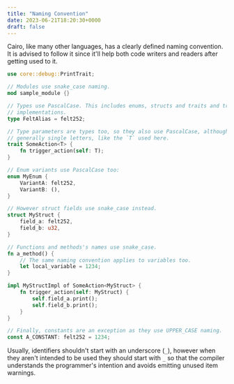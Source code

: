 ```yaml
---
title: "Naming Convention"
date: 2023-06-21T18:20:30+0000
draft: false
---
```


Cairo, like many other languages, has a clearly defined naming convention. It is
advised to follow it since it'll help both code writers and readers after
getting used to it.

```rust {.codebox}
use core::debug::PrintTrait;

// Modules use snake_case naming.
mod sample_module {}

// Types use PascalCase. This includes enums, structs and traits and trait
// implementations.
type FeltAlias = felt252;

// Type parameters are types too, so they also use PascalCase, although they are
// generally single letters, like the `T` used here.
trait SomeAction<T> {
    fn trigger_action(self: T);
}

// Enum variants use PascalCase too:
enum MyEnum {
    VariantA: felt252,
    VariantB: (),
}

// However struct fields use snake_case instead.
struct MyStruct {
    field_a: felt252,
    field_b: u32,
}

// Functions and methods's names use snake_case.
fn a_method() {
    // The same naming convention applies to variables too.
    let local_variable = 1234;
}

impl MyStructImpl of SomeAction<MyStruct> {
    fn trigger_action(self: MyStruct) {
        self.field_a.print();
        self.field_b.print();
    }
}

// Finally, constants are an exception as they use UPPER_CASE naming.
const A_CONSTANT: felt252 = 1234;
```

Usually, identifiers shouldn't start with an underscore (`_`), however when they
aren't intended to be used they should start with `_` so that the compiler
understands the programmer's intention and avoids emitting unused item warnings.

